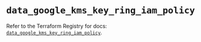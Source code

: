 # `data_google_kms_key_ring_iam_policy`

Refer to the Terraform Registry for docs: [`data_google_kms_key_ring_iam_policy`](https://registry.terraform.io/providers/hashicorp/google/6.9.0/docs/data-sources/kms_key_ring_iam_policy).
